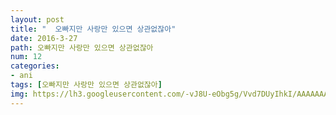 ```yaml
---
layout: post
title: "  오빠지만 사랑만 있으면 상관없잖아"
date: 2016-3-27
path: 오빠지만 사랑만 있으면 상관없잖아
num: 12
categories:
- ani
tags: [오빠지만 사랑만 있으면 상관없잖아]
img: https://lh3.googleusercontent.com/-vJ8U-eObg5g/Vvd7DUyIhkI/AAAAAAAAsdA/_U0wtG2c4ro/
---
```

<script>// <![CDATA[
window.onload=function(){ if (document.body.clientWidth > 800) {
    document.getElementById("player").height ="600px";
}
alert("이 애니는 스킵기능준비중입니다");
}
// ]]></script>